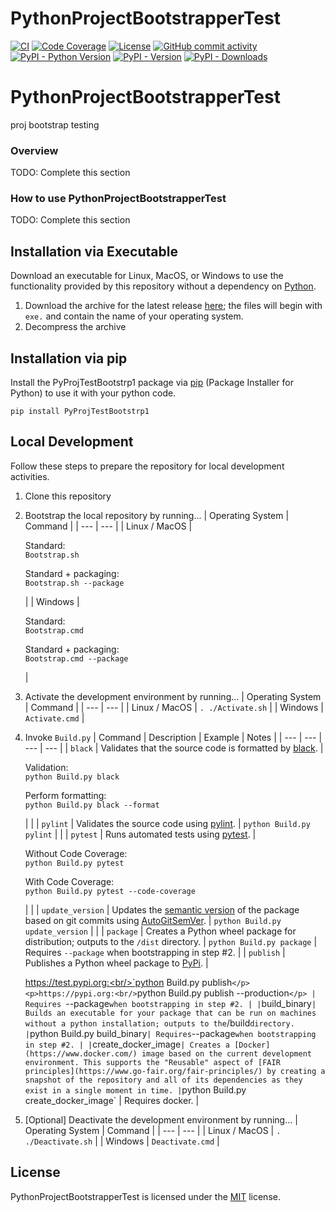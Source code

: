 # PythonProjectBootstrapperTest

[![CI](https://github.com/varun646/PythonProjectBootstrapperTest/actions/workflows/standard.yaml/badge.svg?event=push)](https://github.com/varun646/PythonProjectBootstrapperTest/actions/workflows/standard.yaml)
[![Code Coverage](https://img.shields.io/endpoint?url=https://gist.githubusercontent.com/varun646/0af5eebfd0b0868fd7bb6919b4ce9c37/raw/PythonProjectBootstrapperTest_coverage.json)](https://github.com/varun646/PythonProjectBootstrapperTest/actions)
[![License](https://img.shields.io/github/license/varun646/PythonProjectBootstrapperTest?color=dark-green)](https://github.com/varun646/PythonProjectBootstrapperTest/blob/master/LICENSE.txt)
[![GitHub commit activity](https://img.shields.io/github/commit-activity/y/varun646/PythonProjectBootstrapperTest?color=dark-green)](https://github.com/varun646/PythonProjectBootstrapperTest/commits/main/)
[![PyPI - Python Version](https://img.shields.io/pypi/pyversions/PyProjTestBootstrp1?color=dark-green)](https://pypi.org/project/pyprojtestbootstrp1/)
[![PyPI - Version](https://img.shields.io/pypi/v/PyProjTestBootstrp1?color=dark-green)](https://pypi.org/project/pyprojtestbootstrp1/)
[![PyPI - Downloads](https://img.shields.io/pypi/dm/PyProjTestBootstrp1)](https://pypistats.org/packages/pyprojtestbootstrp1)

# PythonProjectBootstrapperTest
proj bootstrap testing

### Overview

TODO: Complete this section

### How to use PythonProjectBootstrapperTest

TODO: Complete this section

## Installation via Executable

Download an executable for Linux, MacOS, or Windows to use the functionality provided by this repository without a dependency on [Python](https://www.python.org).

1. Download the archive for the latest release [here](https://github.com/varun646/PythonProjectBootstrapperTest/releases/latest); the files will begin with `exe.` and contain the name of your operating system.
2. Decompress the archive

## Installation via pip

Install the PyProjTestBootstrp1 package via [pip](https://pip.pypa.io/en/stable/) (Package Installer for Python) to use it with your python code.

`pip install PyProjTestBootstrp1`

## Local Development

Follow these steps to prepare the repository for local development activities.

1) Clone this repository
2) Bootstrap the local repository by running...
    | Operating System | Command |
    | --- | --- |
    | Linux / MacOS | <p>Standard:<br/>`Bootstrap.sh`</p><p>Standard + packaging:<br/>`Bootstrap.sh --package`</p> |
    | Windows | <p>Standard:<br/>`Bootstrap.cmd`</p><p>Standard + packaging:<br/>`Bootstrap.cmd --package`</p> |
3) Activate the development environment by running...
    | Operating System | Command |
    | --- | --- |
    | Linux / MacOS | `. ./Activate.sh` |
    | Windows | `Activate.cmd` |
4) Invoke `Build.py`
    | Command | Description | Example | Notes |
    | --- | --- | --- | --- |
    | `black` | Validates that the source code is formatted by [black](https://github.com/psf/black). | <p>Validation:<br/>`python Build.py black`</p><p>Perform formatting:<br/>`python Build.py black --format`</p> | |
    | `pylint` | Validates the source code using [pylint](https://github.com/pylint-dev/pylint). | `python Build.py pylint` | |
    | `pytest` | Runs automated tests using [pytest](https://docs.pytest.org/). | <p>Without Code Coverage:<br/>`python Build.py pytest`</p><p>With Code Coverage:<br/>`python Build.py pytest --code-coverage`</p> | |
    | `update_version` | Updates the [semantic version](https://semver.org/) of the package based on git commits using [AutoGitSemVer](https://github.com/davidbrownell/AutoGitSemVer). | `python Build.py update_version` | |
    | `package` | Creates a Python wheel package for distribution; outputs to the `/dist` directory. | `python Build.py package` | Requires `--package` when bootstrapping in step #2. |
    | `publish` | Publishes a Python wheel package to [PyPi](https://pypi.org/). | <p>https://test.pypi.org:<br/>`python Build.py publish`</p><p>https://pypi.org:<br/>`python Build.py publish --production`</p> | Requires `--package` when bootstrapping in step #2. |
    | `build_binary` | Builds an executable for your package that can be run on machines without a python installation; outputs to the `/build` directory. | `python Build.py build_binary` | Requires `--package` when bootstrapping in step #2. |
    | `create_docker_image` | Creates a [Docker](https://www.docker.com/) image based on the current development environment. This supports the "Reusable" aspect of [FAIR principles](https://www.go-fair.org/fair-principles/) by creating a snapshot of the repository and all of its dependencies as they exist in a single moment in time. | `python Build.py create_docker_image` | Requires docker. |


5) [Optional] Deactivate the development environment by running...
    | Operating System | Command |
    | --- | --- |
    | Linux / MacOS | `. ./Deactivate.sh` |
    | Windows | `Deactivate.cmd` |

## License

PythonProjectBootstrapperTest is licensed under the <a href="https://choosealicense.com/licenses/mit/" target="_blank">MIT</a> license.
